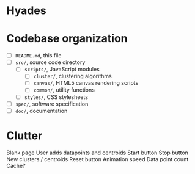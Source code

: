# Hyades

# Codebase organization

- [ ] `README.md`, this file
- [ ] `src/`, source code directory
  - [ ] `scripts/`, JavaScript modules
    - [ ] `cluster/`, clustering algorithms
    - [ ] `canvas/`, HTML5 canvas rendering scripts
    - [ ] `common/`, utility functions
  - [ ] `styles/`, CSS stylesheets
- [ ] `spec/`, software specification
- [ ] `doc/`, documentation

# Clutter

Blank page
User adds datapoints and centroids
Start button
Stop button
New clusters / centroids
Reset button
Animation speed
Data point count
Cache?